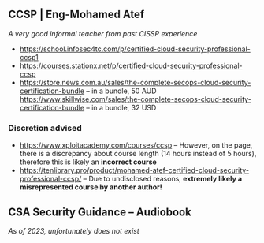 ## CCSP | Eng-Mohamed Atef
*A very good informal teacher from past CISSP experience*

* https://school.infosec4tc.com/p/certified-cloud-security-professional-ccsp1
* https://courses.stationx.net/p/certified-cloud-security-professional-ccsp
* https://store.news.com.au/sales/the-complete-secops-cloud-security-certification-bundle – in a bundle, 50 AUD
https://www.skillwise.com/sales/the-complete-secops-cloud-security-certification-bundle – in a bundle, 32 USD

### Discretion advised

* https://www.xploitacademy.com/courses/ccsp – However, on the page, there is a discrepancy about course length (14 hours instead of 5 hours), therefore this is likely an **incorrect course**  
* https://tenlibrary.pro/product/mohamed-atef-certified-cloud-security-professional-ccsp/ – Due to undisclosed reasons, **extremely likely a misrepresented course by another author!**  

## CSA Security Guidance – Audiobook
*As of 2023, unfortunately does not exist*
